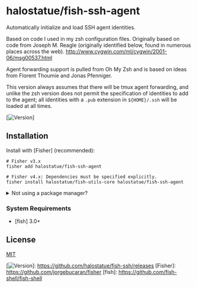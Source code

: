 # halostatue/fish-ssh-agent

Automatically initialize and load SSH agent identities.

Based on code I used in my zsh configuration files. Originally based on code
from Joseph M. Reagle (originally identified below, found in numerous places
across the web). http://www.cygwin.com/ml/cygwin/2001-06/msg00537.html

Agent forwarding support is pulled from Oh My Zsh and is based on ideas from
Florent Thoumie and Jonas Pfenniger.

This version always assumes that there will be tmux agent forwarding, and
unlike the zsh version does not permit the specification of identities to add
to the agent; all identities with a `.pub` extension in `${HOME}/.ssh` will be
loaded at all times.

[![Version]]

## Installation

Install with [Fisher] (recommended):

```fish
# Fisher v3.x
fisher add halostatue/fish-ssh-agent

# Fisher v4.x: Dependencies must be specified explicitly.
fisher install halostatue/fish-utils-core halostatue/fish-ssh-agent
```

<details>
<summary>Not using a package manager?</summary>

---

Copy `conf.d/*.fish` to your fish configuration directory preserving the
directory structure.
</details>

### System Requirements

- [fish] 3.0+

## License

[MIT](LICENCE.md)

[fish shell]: https://fishshell.com "friendly interactive shell"
[Version]: https://img.shields.io/github/tag/halostatue/fish-ssh.svg?label=Version
[![Version]]: https://github.com/halostatue/fish-ssh/releases
[Fisher]: https://github.com/jorgebucaran/fisher
[fish]: https://github.com/fish-shell/fish-shell
